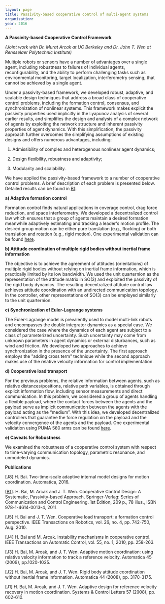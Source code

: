 ```yaml
---
layout: page
title: Passivity-based cooperative control of multi-agent systems
organization:
year: 2016
---
```


**A Passivity-based Cooperative Control Framework**

*(Joint work with Dr. Murat Arcak at UC Berkeley and Dr. John T. Wen at Rensselaer Polytechnic Institute)*

Multiple robots or sensors have a number of advantages over a single agent, including robustness to failures of individual agents, reconfigurability, and the ability to perform challenging tasks such as environmental monitoring, target localization, interferometry sensing, that cannot be achieved by a single agent. 

Under a passivity-based framework, we developed robust, adaptive, and scalable design techniques that address a broad class of cooperative control problems, including the formation control, consensus, and synchronization of nonlinear systems. This framework makes explicit the passivity properties used implicitly in the Lyapunov analysis of several earlier results, and simplifies the design and analysis of a complex network of agents by exploiting the network structure and inherent passivity properties of agent dynamics. With this simplification, the passivity approach further overcomes the simplifying assumptions of existing designs and offers numerous advantages, including:

1. Admissibility of complex and heterogenous nonlinear agent dynamics;

2. Design flexibility, robustness and adaptivity;

3. Modularity and scalability.

We have applied the passivity-based framework to a number of cooperative control problems. A brief description of each problem is presented below. Detailed results can be found in [B1](https://link.springer.com/book/10.1007/978-1-4614-0014-1).

**a) Adaptive formation control**

Formation control finds natural applications in coverage control, drag force reduction, and space interferometry. We developed a decentralized control law which ensures that a group of agents maintain a desired formation meanwhile adaptively estimating and tracking a leader's motion profile. The desired group motion can be either pure translation (e.g., flocking) or both translation and rotation (e.g., rigid motion). One experimental validation can be found [here](http://youtu.be/7-CLlWl90eE).

**b) Attitude coordination of multiple rigid bodies without inertial frame information**

The objective is to achieve the agreement of attitudes (orientations) of multiple rigid bodies without relying on inertial frame information, which is practically limited by its low bandwidth. We used the unit quarternion as the representation of the attitude matrix in SO(3) and exploited the passivity of the rigid body dynamics. The resulting decentralized attitude control law achieves attitude coordination with an undirected communication topology. In the controller, other representations of SO(3) can be employed similarly to the unit quarternion.

**c) Synchronization of Euler-Lagrange systems**

The Euler-Lagrange model is prevalently used to model multi-link robots and encompasses the double integrator dynamics as a special case. We considered the case where the dynamics of each agent are subject to a class of parameterized uncertainty. Such uncertainty may come from unknown parameters in agent dynamics or external disturbances, such as wind and friction. We developed two approaches to achieve synchronization in the presence of the uncertainty. The first approach employs the "adding cross term" technique while the second approach makes use of the relative velocity information for control implementation.

**d) Cooperative load transport**

For the previous problems, the relative information between agents, such as relative distances/positions, relative path variables, is obtained through explicit information flow, including sensor measurements and direct communication. In this problem, we considered a group of agents handling a flexible payload, where the contact forces between the agents and the payload serve as implicit communication between the agents with the payload acting as the “medium”. With this idea, we developed decentralized controllers that guarantee the force regulation on the payload and the velocity convergence of the agents and the payload. One experimental validation using PUMA 560 arms can be found [here](http://youtu.be/x0x2zJN8JwY).

**e) Caveats for Robustness**

We examined the robustness of a cooperative control system with respect to time-varying communication topology, parametric resonance, and unmodeled dynamics. 

**Publications**

[J8] H. Bai. Two-time-scale adaptive internal model designs for motion coordination. Automatica, 2016.

[[B1](https://link.springer.com/book/10.1007/978-1-4614-0014-1)]. H. Bai, M. Arcak and J. T. Wen. Cooperative Control Design: A Systematic, Passivity-based Approach. Springer-Verlag: Series of Communication and Control Engineering. 1st Edition, 209 p., 78 illus., ISBN 978-1-4614-0013-4, 2011.

[J5] H. Bai and J. T. Wen. Cooperative load transport: a formation control perspective. IEEE Transactions on Robotics, vol. 26, no. 4, pp. 742-750, Aug. 2010.

[J4] H. Bai and M. Arcak. Instability mechanisms in cooperative control. IEEE Transactions on Automatic Control, vol. 55, no. 1, 2010, pp. 258-263.

[J3] H. Bai, M. Arcak, and J. T. Wen. Adaptive motion coordination: using relative velocity information to track a reference velocity. Automatica 45 (2009), pp.1020-1025.

[J2] H. Bai, M. Arcak, and J. T. Wen. Rigid body attitude coordination without inertial frame information. Automatica 44 (2008), pp. 3170-3175.

[J1] H. Bai, M. Arcak, and J. T. Wen. Adaptive design for reference velocity recovery in motion coordination. Systems & Control Letters 57 (2008), pp. 602-610.